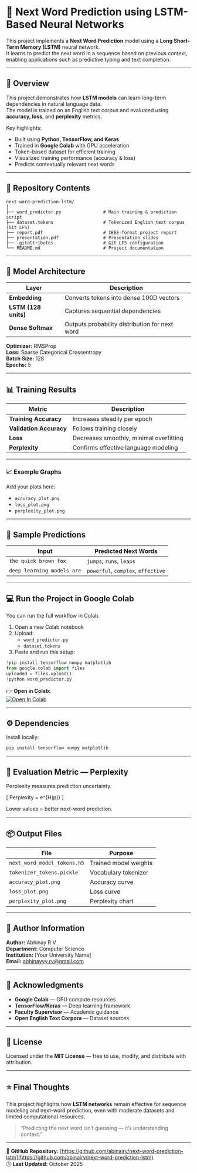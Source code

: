 # 🧠 Next Word Prediction using LSTM-Based Neural Networks

This project implements a **Next Word Prediction** model using a **Long Short-Term Memory (LSTM)** neural network.  
It learns to predict the next word in a sequence based on previous context, enabling applications such as predictive typing and text completion.

---

## 🚀 Overview

This project demonstrates how **LSTM models** can learn long-term dependencies in natural language data.  
The model is trained on an English text corpus and evaluated using **accuracy, loss**, and **perplexity** metrics.

Key highlights:
- Built using **Python, TensorFlow, and Keras**
- Trained in **Google Colab** with GPU acceleration
- Token-based dataset for efficient training
- Visualized training performance (accuracy & loss)
- Predicts contextually relevant next words

---

## 📁 Repository Contents

```
next-word-prediction-lstm/
│
├── word_predictor.py                # Main training & prediction script
├── dataset.tokens                   # Tokenized English text corpus (Git LFS)
├── report.pdf                       # IEEE-format project report
├── presentation.pdf                 # Presentation slides
├── .gitattributes                   # Git LFS configuration
└── README.md                        # Project documentation
```

---

## 🧠 Model Architecture

| Layer | Description |
|-------|--------------|
| **Embedding** | Converts tokens into dense 100D vectors |
| **LSTM (128 units)** | Captures sequential dependencies |
| **Dense Softmax** | Outputs probability distribution for next word |

**Optimizer:** RMSProp  
**Loss:** Sparse Categorical Crossentropy  
**Batch Size:** 128  
**Epochs:** 5  

---

## 📊 Training Results

| Metric | Description |
|---------|--------------|
| **Training Accuracy** | Increases steadily per epoch |
| **Validation Accuracy** | Follows training closely |
| **Loss** | Decreases smoothly, minimal overfitting |
| **Perplexity** | Confirms effective language modeling |

---

### 📈 Example Graphs

Add your plots here:

- `accuracy_plot.png`
- `loss_plot.png`
- `perplexity_plot.png`

---

## 💬 Sample Predictions

| Input | Predicted Next Words |
|--------|----------------------|
| `the quick brown fox` | `jumps`, `runs`, `leaps` |
| `deep learning models are` | `powerful`, `complex`, `effective` |

---

## 💻 Run the Project in Google Colab

You can run the full workflow in Colab.

1. Open a new Colab notebook  
2. Upload:
   - `word_predictor.py`
   - `dataset.tokens`
3. Paste and run this setup:

```python
!pip install tensorflow numpy matplotlib
from google.colab import files
uploaded = files.upload()
!python word_predictor.py
```

👉 **Open in Colab:**  
[![Open In Colab](https://colab.research.google.com/assets/colab-badge.svg)](https://colab.research.google.com/github/abinairv/next-word-prediction-lstm/blob/main/colab_notebook.ipynb)

---

## ⚙️ Dependencies

Install locally:
```bash
pip install tensorflow numpy matplotlib
```

---

## 🧮 Evaluation Metric — Perplexity

Perplexity measures prediction uncertainty:

\[
Perplexity = e^{H(p)}
\]

Lower values = better next-word prediction.

---

## 📦 Output Files

| File | Purpose |
|------|----------|
| `next_word_model_tokens.h5` | Trained model weights |
| `tokenizer_tokens.pickle` | Vocabulary tokenizer |
| `accuracy_plot.png` | Accuracy curve |
| `loss_plot.png` | Loss curve |
| `perplexity_plot.png` | Perplexity chart |

---

## 🏫 Author Information

**Author:** Abhinay R V  
**Department:** Computer Science  
**Institution:** [Your University Name]  
**Email:** abhinayyy.rv@gmail.com  

---

## 🙏 Acknowledgments

- **Google Colab** — GPU compute resources  
- **TensorFlow/Keras** — Deep learning framework  
- **Faculty Supervisor** — Academic guidance  
- **Open English Text Corpora** — Dataset sources  

---

## 🧾 License

Licensed under the **MIT License** — free to use, modify, and distribute with attribution.

---

## ⭐ Final Thoughts

This project highlights how **LSTM networks** remain effective for sequence modeling and next-word prediction, even with moderate datasets and limited computational resources.

> “Predicting the next word isn’t guessing — it’s understanding context.”

---

📍 **GitHub Repository:** [https://github.com/abinairv/next-word-prediction-lstm](https://github.com/abinairv/next-word-prediction-lstm)  
🕒 **Last Updated:** October 2025
